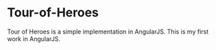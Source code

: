 # Tour-of-Heroes
Tour of Heroes is a simple implementation in AngularJS. This is my first work in AngularJS.
